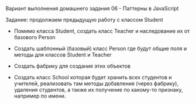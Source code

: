Вариант выполнения домашнего задания   06 - Паттерны в JavaScript

Задание:
продолжаем предыдущую работу с классом Student 

- Помимо класса Student, создать класс Teacher и наследование их от базового Person 

- Создать шаблонный (базовый) класс Person где будут общие поля и методы для классов Student и Teacher

- Создать фабрику для создания этих объектов

- Создать класс School которая будет хранить всех студентов и учителей, реализовать там методы добавления (через фабрику), удаления студентов, а также их получение по какому-то признаку, например по имени.